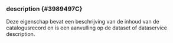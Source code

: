 ### description {#3989497C}
Deze eigenschap bevat een beschrijving van de inhoud van de catalogusrecord en is een aanvulling op de dataset of dataservice description. 
